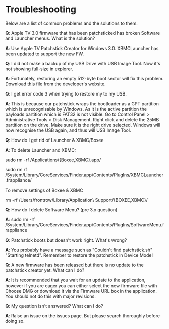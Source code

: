 # Troubleshooting #

Below are a list of common problems and the solutions to them.

**Q**: Apple TV 3.0 firmware that has been patchsticked has broken Software and Launcher menus. What is the solution?

**A**: Use Apple TV Patchstick Creator for Windows 3.0. XBMCLauncher has been updated to support the new FW.

**Q**: I did not make a backup of my USB Drive with USB Image Tool. Now it's not showing full-size in explorer.

**A**: Fortunately, restoring an empty 512-byte boot sector will fix this problem. Download [this](http://www.alexpage.de/download/usbit/bootsector.img) file from the developer's website.

**Q**: I get error code 3 when trying to restore my to my USB.

**A**: This is because our patchstick wraps the bootloader as a GPT partition which is unrecognisable by Windows. As it is the active partition the payloads partition which is FAT32 is not visible. Go to Control Panel > Administrative Tools > Disk Management. Right click and delete the 25MB partition on the drive. Make sure it is the right drive selected. Windows will now recognise the USB again, and thus will USB Image Tool.

**Q**: How do I get rid of Launcher & XBMC/Boxee

**A**: To delete Launcher and XBMC:

sudo rm -rf /Applications/{Boxee,XBMC}.app/

sudo rm rf /System/Library/CoreServices/Finder.app/Contents/PlugIns/XBMCLauncher.frappliance/

To remove settings of Boxee & XBMC

rm -rf /Users/frontrow/Library/Application\ Support/{BOXEE,XBMC}/

**Q**: How do I delete Software Menu? (pre 3.x question)

**A**: sudo rm -rf /System/Library/CoreServices/Finder.app/Contents/PlugIns/SoftwareMenu.frappliance

**Q**: Patchstick boots but doesn't work right. What's wrong?

**A**: You probably have a message such as "Couldn't find patchstick.sh" "Starting telnetd". Remember to restore the patchstick in Device Mode!

**Q**: A new firmware has been released but there is no update to the patchstick creator yet. What can I do?

**A**: It is recommended that you wait for an update to the application, however if you are eager you can either select the new firmware file with Choose DMG or download it via the Firmware URL box in the application. You should not do this with major revisions.

**Q**: My question isn't answered? What can I do?

**A**: Raise an issue on the issues page. But please search thoroughly before doing so.